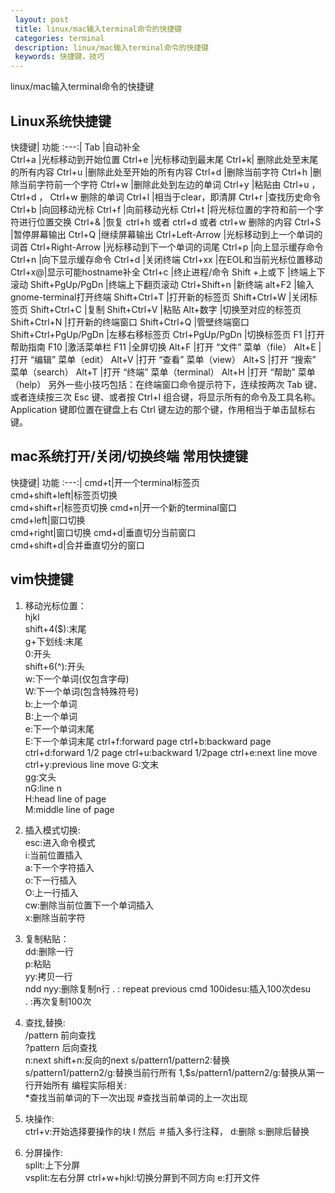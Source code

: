 ```yaml
---
 layout: post
 title: linux/mac输入terminal命令的快捷键
 categories: terminal
 description: linux/mac输入terminal命令的快捷键
 keywords: 快捷键，技巧
---
```


linux/mac输入terminal命令的快捷键

## Linux系统快捷键
快捷键| 功能
:---:|
Tab |自动补全   
Ctrl+a |光标移动到开始位置
Ctrl+e |光标移动到最末尾
Ctrl+k| 删除此处至末尾的所有内容
Ctrl+u |删除此处至开始的所有内容
Ctrl+d |删除当前字符
Ctrl+h |删除当前字符前一个字符
Ctrl+w |删除此处到左边的单词
Ctrl+y |粘贴由 Ctrl+u ， Ctrl+d ， Ctrl+w 删除的单词
Ctrl+l |相当于clear，即清屏
Ctrl+r |查找历史命令
Ctrl+b |向回移动光标
Ctrl+f |向前移动光标
Ctrl+t |将光标位置的字符和前一个字符进行位置交换
Ctrl+& |恢复 ctrl+h 或者 ctrl+d 或者 ctrl+w 删除的内容
Ctrl+S |暂停屏幕输出
Ctrl+Q |继续屏幕输出
Ctrl+Left-Arrow |光标移动到上一个单词的词首
Ctrl+Right-Arrow |光标移动到下一个单词的词尾
Ctrl+p |向上显示缓存命令
Ctrl+n |向下显示缓存命令
Ctrl+d |关闭终端
Ctrl+xx |在EOL和当前光标位置移动
Ctrl+x@|显示可能hostname补全
Ctrl+c |终止进程/命令
Shift +上或下 |终端上下滚动
Shift+PgUp/PgDn |终端上下翻页滚动
Ctrl+Shift+n |新终端
alt+F2 |输入gnome-terminal打开终端
Shift+Ctrl+T |打开新的标签页
Shift+Ctrl+W |关闭标签页
Shift+Ctrl+C |复制
Shift+Ctrl+V |粘贴
Alt+数字 |切换至对应的标签页
Shift+Ctrl+N |打开新的终端窗口
Shift+Ctrl+Q |管壁终端窗口
Shift+Ctrl+PgUp/PgDn |左移右移标签页
Ctrl+PgUp/PgDn |切换标签页
F1 |打开帮助指南
F10 |激活菜单栏
F11 |全屏切换
Alt+F |打开 “文件” 菜单（file）
Alt+E |打开 “编辑” 菜单（edit）
Alt+V |打开 “查看” 菜单（view）
Alt+S |打开 “搜索” 菜单（search）
Alt+T |打开 “终端” 菜单（terminal）
Alt+H |打开 “帮助” 菜单（help）
另外一些小技巧包括：在终端窗口命令提示符下，连续按两次 Tab 键、或者连续按三次 Esc 键、或者按 Ctrl+I 组合键，将显示所有的命令及工具名称。Application 键即位置在键盘上右 Ctrl 键左边的那个键，作用相当于单击鼠标右键。

## mac系统打开/关闭/切换终端 常用快捷键
快捷键| 功能
:---:|
cmd+t|开一个terminal标签页    
cmd+shift+left|标签页切换     
cmd+shift+r|标签页切换
cmd+n|开一个新的terminal窗口  
cmd+left|窗口切换   
cmd+right|窗口切换
cmd+d|垂直切分当前窗口    
cmd+shift+d|合并垂直切分的窗口

## vim快捷键
1. 移动光标位置：  
    hjkl    
    shift+4($):末尾    
    g+下划线:末尾       
    0:开头   
    shift+6(^):开头            
    w:下一个单词(仅包含字母)     
    W:下一个单词(包含特殊符号)     
    b:上一个单词    
    B:上一个单词  
    e:下一个单词末尾  
    E:下一个单词末尾
    ctrl+f:forward  page    ctrl+b:backward page   ctrl+d:forward 1/2 page    ctrl+u:backward 1/2page    ctrl+e:next line move   ctrl+y:previous line move
    G:文末    
    gg:文头    
    nG:line n   
    H:head line of page   
    M:middle line of page

2. 插入模式切换:  
      esc:进入命令模式      
      i:当前位置插入     
      a:下一个字符插入       
      o:下一行插入      
      O:上一行插入       
      cw:删除当前位置下一个单词插入       
      x:删除当前字符

3. 复制粘贴：  
     dd:删除一行  
     p:粘贴    
     yy:拷贝一行   
     ndd nyy:删除复制n行
     . : repeat previous cmd
     100idesu:插入100次desu  
     . :再次复制100次  

4. 查找,替换:  
     /pattern  前向查找    
     ?pattern 后向查找     
     n:next      shift+n:反向的next
     s/pattern1/pattern2:替换       
     s/pattern1/pattern2/g:替换当前行所有
     1,$s/pattern1/pattern2/g:替换从第一行开始所有
     编程实际相关:  
     \*查找当前单词的下一次出现  #查找当前单词的上一次出现

5. 块操作:  
     ctrl+v:开始选择要操作的块
     I 然后   ＃插入多行注释，
     d:删除   s:删除后替换  

6. 分屏操作:  
      split:上下分屏    
      vsplit:左右分屏
      ctrl+w+hjkl:切换分屏到不同方向
      e:打开文件
